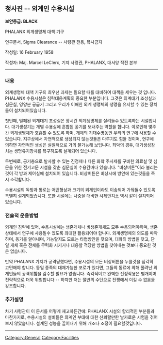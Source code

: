 ## 청사진 -- 외계인 수용시설

**보안등급: BLACK**

PHALANX 외계생명체 대책 기구

연구문서, Sigma Clearance -- 사령관 전용, 복사금지

작성일: 16 February 1958

작성자: Maj. Marcel LeClerc, 기지 사령관, PHALANX, 대서양 작전 본부

------------------------------------------------------------------------

### 내용

외계생명체 대책 기구의 최우선 과제는 필요할 때를 대비하여 대책을 세우는
것 입니다. PHALANX 수용시설은 침략대응계획의 중요한 부분입니다. 그것은
외계대기 조성실과 심문실, 영양분 공급기 그리고 우리가 이해한 외계
생명체의 생명을 유지할 수 있는 장치들이 설치되어있습니다.

첫번째, 밀폐된 외계대기 조성실은 장시간 외계생명체를 살려둘수 있도록하는
시설입니다. 대기생성기는 개별 수용실에 혼합된 공기를 보내주는 역할을
합니다. 이로인해 몇주간 외계생명체가 호흡할 수 있도록 하며, 개체의
기대수명동안 우리의 연구에 사용할 수 있습니다. 지구상에서 자연적으로
생성되지 않는것들은 다루기도 힘들 것이며, 연구에 의하면 자연적인 생성은
실질적으로 거의 불가능해 보입니다. 최악의 경우, 대기생성장치는
생명유지장치를 복구하도록 설계되어 있습니다.

두번째로, 공기총으로 발사할 수 있는 진정제나 다른 화학 주사제를 구비한
의료실 및 심문을 위한 전기고문 시설을 갖춘 심문실이 수용칸마다 있습니다.
"비상버튼"이라 불리는 것이 각 방과 제어실에 설치되어 있습니다.
비상버튼은 비상시에 방안에 있는것들을 즉시 소각합니다.

수용시설의 독방과 통로는 어떤형상과 크기의 외계인이라도 이송되어
가둬둘수 있도록 특별히 설계되었습니다. 또한 시설에는 나중을 대비한
시체안치소 역시 같이 설치되어 있습니다.

### 전술적 운용방법

외계인 침략에 있어, 수용시설에는 생존개체나 비생존개체도 모두
수용되어야하며, 생존상태에서 연구에 사용될수 있도록 최대한 활용되어야
합니다. 외계생명체의 의도를 파악하며, 동기를 알아내며, 가능할지도 모르는
타협방안을 찾으며, 대화의 방법을 찾고, 단일 개체 혹은 전체를 무력화
시키거나 대응할 적당한 방법을 찾아내는 것보다 중요한 것은 없습니다.

만약 PHALANX 기지가 공격당했다면, 수용시설의 모든 비상버튼을 누를것을
심각히 고민해야 합니다. 동일 종족의 대체가능한 포로가 있다면, 그들의
동료에 의해 풀려난 외계인들의 공격위험을 감수할 필요가 없습니다.
즉각적이고 완벽한 진정작용은 별개이며 전략적으로 더욱 위험합니다 --
하지만 저는 절반의 수단으로 전쟁에서 이길 수 없음을 강조합니다.

### 추가설명

차기 사령관이 이 문서를 어떻게 재고하든간에: PHALANX 시설의 합리적인
부분들과 마찬가지로, 수용시설의 설비들은 외계인 부대에 대한 신뢰할만한
날카로운 시험을 겪어보지 않았습니다. 설계된 성능을 끌어내기 위해 개조나
조정이 필요할것입니다.

------------------------------------------------------------------------

[Category:General](Category:General "wikilink")
[Category:Facilities](Category:Facilities "wikilink")